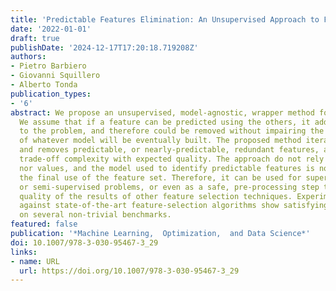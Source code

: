 ```yaml
---
title: 'Predictable Features Elimination: An Unsupervised Approach to Feature Selection'
date: '2022-01-01'
draft: true
publishDate: '2024-12-17T17:20:18.719208Z'
authors:
- Pietro Barbiero
- Giovanni Squillero
- Alberto Tonda
publication_types:
- '6'
abstract: We propose an unsupervised, model-agnostic, wrapper method for feature selection.
  We assume that if a feature can be predicted using the others, it adds little information
  to the problem, and therefore could be removed without impairing the performance
  of whatever model will be eventually built. The proposed method iteratively identifies
  and removes predictable, or nearly-predictable, redundant features, allowing to
  trade-off complexity with expected quality. The approach do not rely on target labels
  nor values, and the model used to identify predictable features is not related to
  the final use of the feature set. Therefore, it can be used for supervised, unsupervised,
  or semi-supervised problems, or even as a safe, pre-processing step to improve the
  quality of the results of other feature selection techniques. Experimental results
  against state-of-the-art feature-selection algorithms show satisfying performance
  on several non-trivial benchmarks.
featured: false
publication: '*Machine Learning,  Optimization,  and Data Science*'
doi: 10.1007/978-3-030-95467-3_29
links:
- name: URL
  url: https://doi.org/10.1007/978-3-030-95467-3_29
---
```


